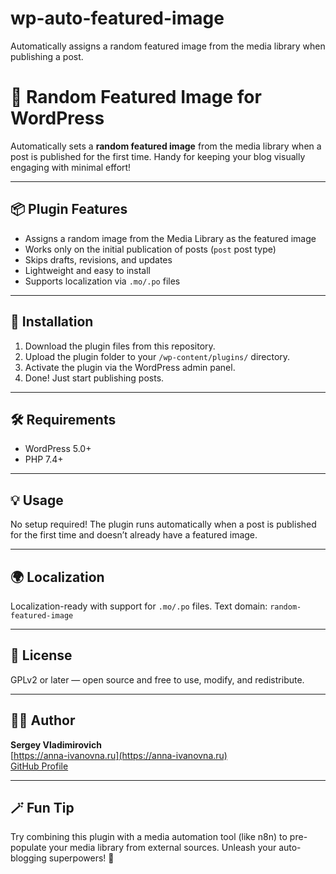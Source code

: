 # wp-auto-featured-image
Automatically assigns a random featured image from the media library when publishing a post.

# 🎯 Random Featured Image for WordPress

Automatically sets a **random featured image** from the media library when a post is published for the first time. Handy for keeping your blog visually engaging with minimal effort!

---

## 📦 Plugin Features

- Assigns a random image from the Media Library as the featured image
- Works only on the initial publication of posts (`post` post type)
- Skips drafts, revisions, and updates
- Lightweight and easy to install
- Supports localization via `.mo/.po` files

---

## 🚀 Installation

1. Download the plugin files from this repository.
2. Upload the plugin folder to your `/wp-content/plugins/` directory.
3. Activate the plugin via the WordPress admin panel.
4. Done! Just start publishing posts.

---

## 🛠️ Requirements

- WordPress 5.0+
- PHP 7.4+

---

## 💡 Usage

No setup required! The plugin runs automatically when a post is published for the first time and doesn’t already have a featured image.

---

## 🌍 Localization

Localization-ready with support for `.mo/.po` files. Text domain: `random-featured-image`

---

## 📜 License

GPLv2 or later — open source and free to use, modify, and redistribute.

---

## 🧑‍💻 Author
 
**Sergey Vladimirovich**  
[https://anna-ivanovna.ru](https://anna-ivanovna.ru)  
[GitHub Profile](https://github.com/SergeyVladimirovichRu)


---

## 🪄 Fun Tip

Try combining this plugin with a media automation tool (like n8n) to pre-populate your media library from external sources. Unleash your auto-blogging superpowers! 🦾

